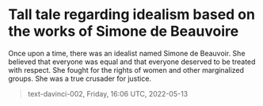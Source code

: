 # Tall tale regarding idealism based on the works of Simone de Beauvoire



Once upon a time, there was an idealist named Simone de Beauvoir. She believed that everyone was equal and that everyone deserved to be treated with respect. She fought for the rights of women and other marginalized groups. She was a true crusader for justice.

> text-davinci-002, Friday, 16:06 UTC, 2022-05-13

